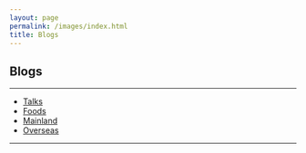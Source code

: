 ```yaml
---
layout: page
permalink: /images/index.html
title: Blogs
---
```


## Blogs

---

- [Talks](https://jiachunli98.github.io/images/talks)<br>
- [Foods](https://jiachunli98.github.io/images/foods)<br>
- [Mainland](https://jiachunli98.github.io/images/mainland)<br>
- [Overseas](https://jiachunli98.github.io/images/overseas)<br>

---

<br>
